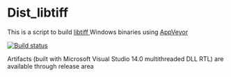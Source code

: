 # Dist_libtiff

This is a script to build <a href="http://www.simplesystems.org/libtiff/"> libtiff </a> Windows binaries using <a href="https://www.appveyor.com">AppVeyor</a><br />

[![Build status](https://ci.appveyor.com/api/projects/status/1jj40ko9jjqtyjwt?svg=true)](https://ci.appveyor.com/project/maxirmx/dist-libtiff)

Artifacts (built with Microsoft Visual Studio 14.0 multithreaded DLL RTL) are available through release area

